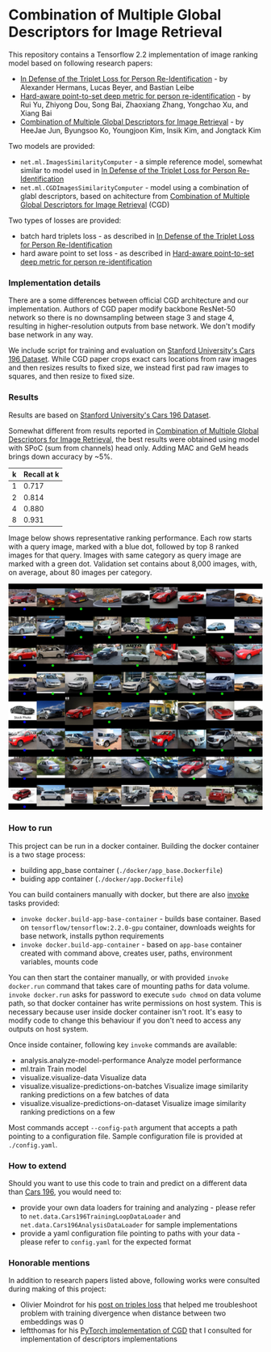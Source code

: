 # Combination of Multiple Global Descriptors for Image Retrieval

This repository contains a Tensorflow 2.2 implementation of image ranking model based on following research papers:
- [In Defense of the Triplet Loss for Person Re-Identification][in_defense_of_triplets_loss] - by Alexander Hermans, Lucas Beyer, and Bastian Leibe
- [Hard-aware point-to-set deep metric for person re-identification][hard_aware_point_to_set_loss] - by Rui Yu, Zhiyong Dou, Song Bai, Zhaoxiang Zhang, Yongchao Xu, and Xiang Bai
- [Combination of Multiple Global Descriptors for Image Retrieval][combination_of_multiple_global_descriptors] - by HeeJae Jun, Byungsoo Ko, Youngjoon Kim, Insik Kim, and Jongtack Kim

Two models are provided:
- `net.ml.ImagesSimilarityComputer` - a simple reference model, somewhat similar to model used in [In Defense of the Triplet Loss for Person Re-Identification][in_defense_of_triplets_loss]
- `net.ml.CGDImagesSimilarityComputer` - model using a combination of glabl descriptors, based on achitecture from [Combination of Multiple Global Descriptors for Image Retrieval][combination_of_multiple_global_descriptors] (CGD)

Two types of losses are provided:
- batch hard triplets loss - as described in [In Defense of the Triplet Loss for Person Re-Identification][in_defense_of_triplets_loss]
- hard aware point to set loss - as described in [Hard-aware point-to-set deep metric for person re-identification][hard_aware_point_to_set_loss]

### Implementation details

There are a some differences between official CGD architecture and our implementation. Authors of CGD paper modify backbone ResNet-50 network so there is no downsampling between stage 3 and stage 4, resulting in higher-resolution outputs from base network. We don't modify base network in any way.

We include script for training and evaluation on [Stanford University's Cars 196 Dataset][cars_196]. While CGD paper crops exact cars locations from raw images and then resizes results to fixed size, we instead first pad raw images to squares, and then resize to fixed size.

### Results

Results are based on [Stanford University's Cars 196 Dataset][cars_196].

Somewhat different from results reported in [Combination of Multiple Global Descriptors for Image Retrieval][combination_of_multiple_global_descriptors], the best results were obtained using model with SPoC (sum from channels) head only.
Adding MAC and GeM heads brings down accuracy by ~5%.

k | Recall at k
--- | ----
1 | 0.717
2 | 0.814
4 | 0.880
8 | 0.931

Image below shows representative ranking performance.
Each row starts with a query image, marked with a blue dot, followed by top 8 ranked images for that query. Images with same category as query image are marked with a green dot.
Validation set contains about 8,000 images, with, on average, about 80 images per category.

![Alt results][results_image]

### How to run

This project can be run in a docker container.
Building the docker container is a two stage process:
- building app_base container (`./docker/app_base.Dockerfile`)
- buiding app container (`./docker/app.Dockerfile`)

You can build containers manually with docker, but there are also [invoke][invoke] tasks provided:
- `invoke docker.build-app-base-container` - builds base container. Based on `tensorflow/tensorflow:2.2.0-gpu` container, downloads weights for base network, installs python requirements
- `invoke docker.build-app-container` - based on `app-base` container created with command above, creates user, paths, environment variables, mounts code

You can then start the container manually, or with provided `invoke docker.run` command that takes care of mounting paths for data volume. `invoke docker.run` asks for password to execute `sudo chmod` on data volume path, so that docker container has write permissions on host system. This is necessary because user inside docker container isn't root.
It's easy to modify code to change this behaviour if you don't need to access any outputs on host system.

Once inside container, following key `invoke` commands are available:
- analysis.analyze-model-performance           Analyze model performance
- ml.train                                     Train model
- visualize.visualize-data                     Visualize data
- visualize.visualize-predictions-on-batches   Visualize image similarity ranking predictions on a few batches of data
- visualize.visualize-predictions-on-dataset   Visualize image similarity ranking predictions on a few

Most commands accept `--config-path` argument that accepts a path pointing to a configuration file. Sample configuration file is provided at `./config.yaml`.

### How to extend

Should you want to use this code to train and predict on a different data than [Cars 196][cars_196], you would need to:
- provide your own data loaders for training and analyzing - please refer to `net.data.Cars196TrainingLoopDataLoader` and `net.data.Cars196AnalysisDataLoader` for sample implementations
- provide a yaml configuration file pointing to paths with your data - please refer to `config.yaml` for the expected format

### Honorable mentions
In addition to research papers listed above, following works were consulted during making of this project:
- Olivier Moindrot for his [post on triples loss][triplet_loss_blog] that helped me troubleshoot problem with training divergence when distance between two embeddings was 0
- leftthomas for his [PyTorch implementation of CGD][leftthomas_CGD] that I consulted for implementation of descriptors implementations

[in_defense_of_triplets_loss]: https://arxiv.org/abs/1703.07737
[hard_aware_point_to_set_loss]: https://arxiv.org/abs/1807.11206
[combination_of_multiple_global_descriptors]: https://arxiv.org/abs/1903.10663
[cars_196]: https://ai.stanford.edu/~jkrause/cars/car_dataset.html
[triplet_loss_blog]: https://omoindrot.github.io/triplet-loss
[leftthomas_CGD]: https://github.com/leftthomas/CGD
[results_image]: images/sample_ranking_results.jpg
[invoke]: https://www.pyinvoke.org/
